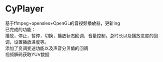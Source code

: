 # CyPlayer
基于ffmpeg+opensles+OpenGL的音视频播放器，更新ing  
已完成的功能：  
播放，停止，暂停，切换，播放状态回调，音量控制，总时长以及播放进度的回调，设置播放进度等。  
添加了变调变速功能以及声音分贝值的回调  
视频解码获取YUV数据
